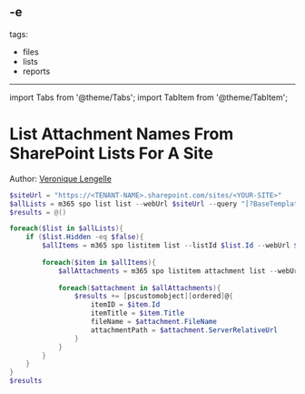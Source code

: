 -e <!-- DISCLAIMER: All secrets, passwords, and sensitive values in this document are examples only and not real credentials. -->
---
tags:
  - files  
  - lists
  - reports
---

import Tabs from '@theme/Tabs';
import TabItem from '@theme/TabItem';

# List Attachment Names From SharePoint Lists For A Site

Author: [Veronique Lengelle](https://x.com/veronicageek)

<Tabs>
  <TabItem value="PowerShell">

  ```powershell
  $siteUrl = "https://<TENANT-NAME>.sharepoint.com/sites/<YOUR-SITE>"
  $allLists = m365 spo list list --webUrl $siteUrl --query "[?BaseTemplate == ``100``]" | ConvertFrom-Json
  $results = @()

  foreach($list in $allLists){
      if ($list.Hidden -eq $false){ 
          $allItems = m365 spo listitem list --listId $list.Id --webUrl $siteUrl | ConvertFrom-Json
          
          foreach($item in $allItems){
              $allAttachments = m365 spo listitem attachment list --webUrl $siteUrl --listTitle $list.Title --listItemId $item.Id | ConvertFrom-Json
              
              foreach($attachment in $allAttachments){
                  $results += [pscustomobject][ordered]@{
                      itemID = $item.Id
                      itemTitle = $item.Title
                      fileName = $attachment.FileName
                      attachmentPath = $attachment.ServerRelativeUrl
                  }
              }
          }
      }
  }
  $results
  ```

  </TabItem>
</Tabs>
